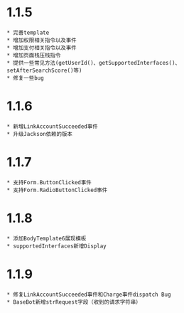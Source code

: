 # 1.1.5
    * 完善template
    * 增加权限相关指令以及事件
    * 增加支付相关指令以及事件
    * 增加页面栈压栈指令
    * 提供一些常见方法(getUserId()、getSupportedInterfaces()、setAfterSearchScore()等)
    * 修复一些bug

# 1.1.6
    * 新增LinkAccountSucceeded事件
    * 升级Jackson依赖的版本

# 1.1.7
    * 支持Form.ButtonClicked事件
    * 支持Form.RadioButtonClicked事件

# 1.1.8
    * 添加BodyTemplate6展现模板
    * supportedInterfaces新增Display

# 1.1.9
    * 修复LinkAccountSucceeded事件和Charge事件dispatch Bug
    * BaseBot新增strRequest字段（收到的请求字符串）
